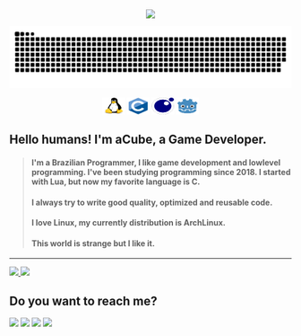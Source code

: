 <div align="center">
<img align="center" src="https://gpvc.arturio.dev/aCube1">
</div>

![Snake animation](https://github.com/aCube1/aCube1/blob/output/github-contribution-grid-snake-dark.svg)

<div align="center" style="display: inline_block">
	<img alt="Linux" width="40" height="30" src="https://raw.githubusercontent.com/devicons/devicon/master/icons/linux/linux-original.svg">
	<img alt="C" width="40" height="30" src="https://raw.githubusercontent.com/devicons/devicon/master/icons/c/c-original.svg">
	<img alt="Lua" width="40" height="30" src="https://raw.githubusercontent.com/devicons/devicon/master/icons/lua/lua-original.svg">
	<img alt="Godot" width="40" height="30" src="https://raw.githubusercontent.com/devicons/devicon/master/icons/godot/godot-original.svg">
</div>

## Hello humans! I'm aCube, a Game Developer.

> <h4>I'm a Brazilian Programmer, I like game development and lowlevel programming. I've been studying programming since 2018. I started with Lua, but now my favorite language is C. </h4>
> <h4>I always try to write good quality, optimized and reusable code.</h4>
> <h4>I love Linux, my currently distribution is ArchLinux.</h4>
> <h4>This world is strange but I like it.</h4>

---

<a href="https://github.com/aCube1">
   <img height="180em" src="http://github-readme-stats-git-master-ayslan-gamedev.vercel.app/api?username=aCube1&theme=gotham&show_icons=true&count_private=true&include_all_commits=true"/>
  <img height="180em" src="http://github-readme-stats-git-master-ayslan-gamedev.vercel.app/api/top-langs/?username=aCube1&theme=gotham&layout=compact&include_all_commits=true"/>
</a>

## Do you want to reach me?
<div>
	<a target="_blank" href="https://t.me/aCubeOne"> <img src="https://img.shields.io/badge/Telegram-2CA5E0?style=for-the-badge&logo=telegram&logoColor=black"></a>
	<a target="_blank" href="https://www.linkedin.com/in/acube-567327253/"><img src="https://img.shields.io/badge/-LinkedIn-%230077B5?style=for-the-badge&logo=linkedin&logoColor=black"></a>
	<a target="_blank" href="https://www.youtube.com/c/aCube_1"><img src="https://img.shields.io/badge/-Youtube-FF1212?style=for-the-badge&logo=youtube&logoColor=black"></a>
	<a target="_blank" href="mailto:player559001@gmail.com"><img src="https://img.shields.io/badge/Gmail-D14836?style=for-the-badge&logo=gmail&logoColor=black"></a>
</div>
